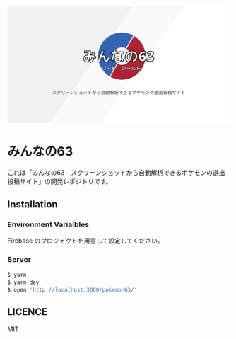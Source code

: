 ![img](./src/static/static/images/opengraph.png?raw=true)

# みんなの63

これは「みんなの63 - スクリーンショットから自動解析できるポケモンの選出投稿サイト」の開発レポジトリです。

## Installation

### Environment Varialbles

Firebase のプロジェクトを用意して設定してください。

### Server

```bash
$ yarn
$ yarn dev
$ open 'http://localhost:3000/pokemon63/'
```

## LICENCE

MIT
